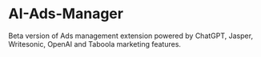 # AI-Ads-Manager
Beta version of Ads management extension powered by ChatGPT, Jasper, Writesonic, OpenAI and Taboola marketing features.

